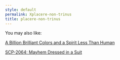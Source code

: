 ```yaml
---
style: default
permalink: Xplacere-non-trinus
title: placere-non-trinus
---
```

You may also like:

[A Billion Brilliant Colors and a Spirit Less Than Human](http://scp-wiki.net/the-fine-print-ii)

[SCP-2064: Mayhem Dressed in a Suit](http://scp-wiki.net/scp-2064)
